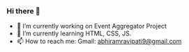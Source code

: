 ### Hi there 👋

- 🔭 I’m currently working on Event Aggregator Project
- 🌱 I’m currently learning HTML, CSS, JS.
- 📫 How to reach me: Gmail: abhiramravipati9@gmail.com
